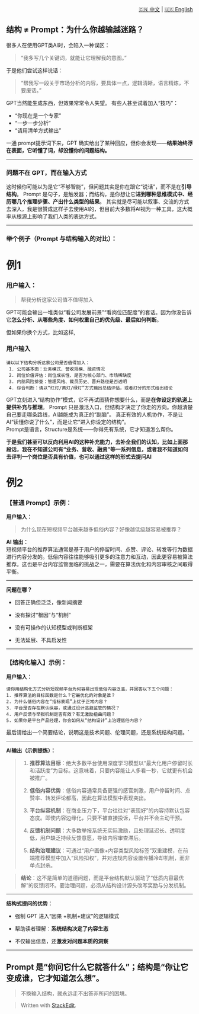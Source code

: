 <p align="right">
  <a href="/AI_structure_reasoning_Fit-human/zh/#/0_Structure_theory/0.1_Current%20AI%20VS%20AI%20personality%20reasoning%20model">🇨🇳 中文</a> | <a href="/AI_structure_reasoning_Fit-human/en/#/0_Structure_theory/0.1_Current%20AI%20VS%20AI%20personality%20reasoning%20model">🇺🇸 English</a>
</p>

 ## 结构 ≠ Prompt：为什么你越输越迷路？
很多人在使用GPT类AI时，会陷入一种误区：
> “我多写几个关键词，就能让它理解我的意图。”
> 
于是他们尝试这样说话：
> “帮我写一段关于市场分析的内容，要具体一点，逻辑清晰，语言精炼，不要废话。”
> 
GPT当然能生成东西，但效果常常令人失望。
有些人甚至试着加入“技巧”：
-   “你现在是一个专家”
-   “一步一步分析”
-   “请用清单方式输出”
   
一通 prompt提示词下来，GPT 确实给出了某种回应，但你会发现——**结果始终浮在表面，它听懂了词，却没懂你的问题结构。**

----------

### 问题不在 GPT，而在输入方式

这时候你可能以为是它“不够智能”，但问题其实是你在跟它“说话”，而不是在**引导结构**。
Prompt 是句子，是触发器；而结构，是你想让它**进到哪种思维模式中、经历哪几个推理步骤、产出什么类型的结果**。
其实就是尽可能以叙事、交流的方式去深入，我是很赞成这样子去使用AI的，但目前大多数将AI视为一种工具，这大概率从根源上影响了我们人类的表达方式。

----------

### 举个例子（Prompt 与结构输入的对比）：
# 例1

### 用户输入：
>帮我分析这家公司值不值得加入

GPT可能会输出一堆类似“看公司发展前景”“看岗位匹配度”的套话。因为你没告诉它**怎么分析、从哪些角度、如何权重自己的优先级、最后如何判断**。

但如果你换个方式，比如这样,
### 用户输入

    请以以下结构分析这家公司是否值得加入：
     1. 公司基本面：业务模式、营收规模、融资情况 
     2. 岗位价值评估：岗位成长性、是否为核心部门、市场稀缺度 
     3. 内部风险排查：管理风格、裁员历史、晋升路径是否透明 
     4. 综合判断：请以“红灯/黄灯/绿灯”方式输出总结评估，或者打分的形式给出结论

 

GPT立刻进入“结构协作”模式，它不再试图猜你想要什么，而是**在你设定的轨道上提供补充与推理**。
Prompt 只是激活入口，但结构才决定了你走的方向。你越清楚自己要走哪条路线，AI越能成为真正的“副脑”。
真正有效的人机协作，不是让AI“读懂你说了什么”，而是让它“进入你设定的结构”。  
Prompt是语言，Structure是系统——你得先有系统，它才知道怎么帮你。

**于是我们甚至可以反向利用AI的这种补充能力，去补全我们的认知，比如上面那段话，我在不知道公司有“业务、营收、融资”等一系列信息，或者我不知道如何去评判一个岗位是否具有价值，也可以通过这样的形式去提问AI**

# 例2

### 【普通 Prompt】示例：

**用户输入：**

> 为什么现在短视频平台越来越多低俗内容？好像越低级越容易被推荐？

**AI 输出：**  
短视频平台的推荐算法通常是基于用户的停留时间、点赞、评论、转发等行为数据进行内容分发的。低俗内容往往能够吸引更多的注意力和互动，因此更容易被算法推荐。这也是平台内容监管面临的挑战之一，需要在算法优化和内容审核之间取得平衡。

----------

 **问题在哪？**

-   回答正确但泛泛，像新闻摘要
    
-   没有探讨“根因”与“机制”
    
-   没有可操作的认知模型或判断框架
    
-   无法延展、不具启发性
    

----------

### 【结构化输入】示例：

**用户输入：**

    请你用结构化方式分析短视频平台为何容易出现低俗内容泛滥，并回答以下五个问题： 
    1. 推荐算法的目标函数是什么？它最优化的对象是谁？ 
    2. 为什么低俗内容在“指标表现”上优于正常内容？ 
    3. 平台是否存在默认纵容，或通过设计逃避监管的情况？ 
    4. 用户反馈与举报机制是否有效？有无激励扭曲问题？ 
    5. 如果你是平台产品经理，你会如何从“结构设计”上治理低俗内容？

最后请给出一个简要结论，说明这是技术问题、伦理问题，还是系统结构问题。` 

----------

**AI输出（示例提炼）：**

> 1.  **推荐算法目标**：绝大多数平台使用深度学习模型以“最大化用户停留时长和活跃度”为目标。这意味着，只要内容能让人多看一秒，它就更有机会被推广。
>     
> 2.  **低俗内容优势**：低俗内容通常具备更强的感官刺激，用户停留时间、点赞率、转发评论都高，因此在算法模型中表现突出。
>     
> 3.  **平台纵容机制**：在商业压力下，平台往往对“表现好”的内容持默认包容态度。即使内容边缘化，只要不被直接投诉，平台并不会主动干预。
>     
> 4.  **反馈机制问题**：大多数举报系统无实际激励，且处理延迟长、透明度低，用户缺乏持续反馈意愿，导致内容审查滞后。
>     
> 5.  **结构治理建议**：可通过“用户画像+内容类型风险标签”双重建模，在前端推荐模型中加入“风险扣权”，并对违规内容设置传播冷却机制，而非单点封杀。
>     

> **结论**：这不是简单的道德问题，而是平台结构默认驱动了“低质内容最优解”的反馈闭环。要治理问题，必须从结构设计源头改写奖励与分发机制。

----------

**结构式提问的优势**：

-   强制 GPT 进入“因果 +机制+建议”的逻辑模式
    
-   帮助读者理解：**系统结构决定了内容生态**
    
-   不仅输出信息，还**激发对问题本质的洞察**
    

----------

## Prompt 是“你问它什么它就答什么”；结构是“你让它变成谁，它才知道怎么想”。  
> 不换输入结构，就永远走不出答非所问的困境。

> Written with [StackEdit](https://stackedit.io/).
